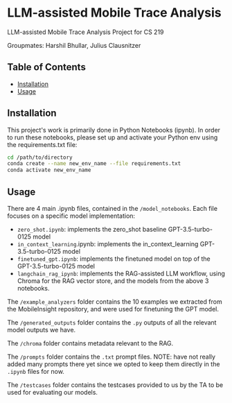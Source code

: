 # LLM-assisted Mobile Trace Analysis

LLM-assisted Mobile Trace Analysis Project for CS 219

Groupmates: Harshil Bhullar, Julius Clausnitzer

## Table of Contents

- [Installation](#installation)
- [Usage](#usage)

## Installation

This project's work is primarily done in Python Notebooks (ipynb). In order to run these notebooks, please set up and activate your Python env using the requirements.txt file:
```sh
cd /path/to/directory
conda create --name new_env_name --file requirements.txt
conda activate new_env_name
```

## Usage

There are 4 main .ipynb files, contained in the `/model_notebooks`. Each file focuses on a specific model implementation:

- `zero_shot.ipynb`: implements the zero_shot baseline GPT-3.5-turbo-0125 model
- `in_context_learning`.ipynb: implements the in_context_learning GPT-3.5-turbo-0125 model
- `finetuned_gpt.ipynb`: implements the finetuned model on top of the GPT-3.5-turbo-0125 model
- `langchain_rag_ipynb`: implements the RAG-assisted LLM workflow, using Chroma for the RAG vector store, and the models from the above 3 notebooks.

The `/example_analyzers` folder contains the 10 examples we extracted from the MobileInsight repository, and were used for finetuning the GPT model.

The `/generated_outputs` folder contains the `.py` outputs of all the relevant model outputs we have.

The `/chroma` folder contains metadata relevant to the RAG.

The `/prompts` folder contains the `.txt` prompt files. NOTE: have not really added many prompts there yet since we opted to keep them directly in the `.ipynb` files for now.

The `/testcases` folder contains the testcases provided to us by the TA to be used for evaluating our models.